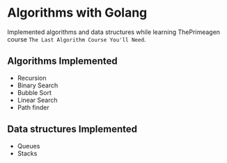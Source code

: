 # Algorithms with Golang
Implemented algorithms and data structures while learning ThePrimeagen course `The Last Algorithm Course You'll Need`.


## Algorithms Implemented
- Recursion
- Binary Search
- Bubble Sort
- Linear Search
- Path finder


## Data structures Implemented
- Queues
- Stacks